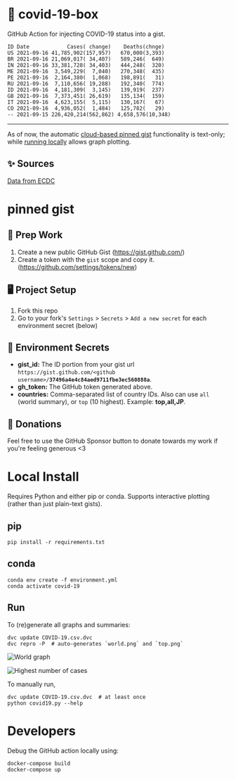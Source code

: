 # 🏥 covid-19-box

GitHub Action for injecting COVID-19 status into a gist.

```
ID Date            Cases( change)    Deaths(chnge)
US 2021-09-16 41,785,902(157,957)   670,000(3,393)
BR 2021-09-16 21,069,017( 34,407)   589,246(  649)
IN 2021-09-16 33,381,728( 34,403)   444,248(  320)
ME 2021-09-16  3,549,229(  7,040)   270,348(  435)
PE 2021-09-16  2,164,380(  1,068)   198,891(   31)
RU 2021-09-16  7,110,656( 19,288)   192,340(  774)
ID 2021-09-16  4,181,309(  3,145)   139,919(  237)
GB 2021-09-16  7,373,451( 26,619)   135,134(  159)
IT 2021-09-16  4,623,155(  5,115)   130,167(   67)
CO 2021-09-16  4,936,052(  1,484)   125,782(   29)
-- 2021-09-15 226,420,214(562,862) 4,658,576(10,348)
```

---

As of now, the automatic [cloud-based pinned gist](#pinned-gist) functionality is text-only;
while [running locally](#local-install) allows graph plotting.

## ✨ Sources

[Data from ECDC](https://www.ecdc.europa.eu/en/publications-data/download-todays-data-geographic-distribution-covid-19-cases-worldwide)

# pinned gist

## 🎒 Prep Work
1. Create a new public GitHub Gist (https://gist.github.com/)
1. Create a token with the `gist` scope and copy it. (https://github.com/settings/tokens/new)

## 🖥 Project Setup
1. Fork this repo
1. Go to your fork's `Settings` > `Secrets` > `Add a new secret` for each environment secret (below)

## 🤫 Environment Secrets
- **gist_id:** The ID portion from your gist url `https://gist.github.com/<github username>/`**`37496a4e4c84aed9711fbe3ec560888a`**.
- **gh_token:** The GitHub token generated above.
- **countries:** Comma-separated list of country IDs. Also can use `all` (world summary), or `top` (10 highest). Example: **top,all,JP**.

## 💸 Donations

Feel free to use the GitHub Sponsor button to donate towards my work if you're feeling generous <3

# Local Install

Requires Python and either pip or conda. Supports interactive plotting (rather than just plain-text gists).

## pip

```
pip install -r requirements.txt
```

## conda

```
conda env create -f environment.yml
conda activate covid-19
```

## Run

To (re)generate all graphs and summaries:

```
dvc update COVID-19.csv.dvc
dvc repro -P  # auto-generates `world.png` and `top.png`
```

![World graph](world.png)

![Highest number of cases](top.png)

To manually run,

```
dvc update COVID-19.csv.dvc  # at least once
python covid19.py --help
```

# Developers

Debug the GitHub action locally using:

```
docker-compose build
docker-compose up
```
